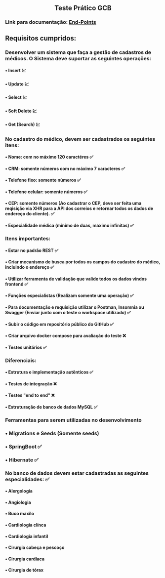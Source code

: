 ##  <p align = center> Teste Prático GCB </p> <p align = "center"> 

 ### Link para documentação: [End-Points](https://github.com/GuilhermePontes1/teste-pratico-GCB/wiki/End-points-para-API:-teste-pratico-GCB)
   
  
## Requisitos cumpridos:

### Desenvolver um sistema que faça a gestão de cadastros de médicos. O Sistema deve suportar as seguintes operações:
#### •	Insert :chart:	
#### •	Update :chart:	
#### •	Select :chart:	
#### •	Soft Delete :chart:	
#### •	Get (Search) :chart:	
### No cadastro do médico, devem ser cadastrados os seguintes itens:
#### •	Nome: com no máximo 120 caractéres :white_check_mark:		
#### •	CRM: somente números com no máximo 7 caracteres :white_check_mark:	
#### •	Telefone fixo: somente números :white_check_mark:		
#### •	Telefone celular: somente números :white_check_mark:	
#### •	CEP: somente números (Ao cadastrar o CEP, deve ser feita uma reqisição via XHR para a API dos correios e retornar todos os dados de endereço do cliente). :white_check_mark:	
#### •	Especialidade médica (mínimo de duas, maximo infinitas) :white_check_mark:	
### Itens importantes:
#### •	Estar no padrão REST :white_check_mark:	
#### •	Criar mecanismo de busca por todos os campos do cadastro do médico, incluindo o endereço :white_check_mark:	
#### •	Utilizar ferramenta de validação que valide todos os dados vindos frontend :white_check_mark:	
#### •	Funções especialistas (Realizam somente uma operação) :white_check_mark:	
#### •	Para documentação e requisição utilizar o Postman, Insomnia ou Swagger (Enviar junto com o teste o workspace utilizado) :white_check_mark:	
#### •	Subir o código em repositório público do GitHub :white_check_mark:	
#### •	Criar arquivo docker compose para avaliação do teste  :x:	
#### •	Testes unitários :white_check_mark:	

### Diferenciais:
#### •	Estrutura e implementação autênticos :white_check_mark:	
#### •	Testes de integração :x:
#### •	Testes "end to end" :x:
#### •	Estruturação de banco de dados MySQL :white_check_mark:	

### Ferramentas para serem utilizadas no desenvolvimento
### •	Migrations e Seeds (Somente seeds) 
### •	SpringBoot :white_check_mark:
### •	Hibernate :white_check_mark:

### No banco de dados devem estar cadastradas as seguintes especialidades: :white_check_mark:
#### •	Alergologia
#### •	Angiologia
#### •	Buco maxilo
#### •	Cardiologia clínca
#### •	Cardiologia infantil
#### • Cirurgia cabeça e pescoço
#### •	Cirurgia cardíaca
#### •	Cirurgia de tórax
  
